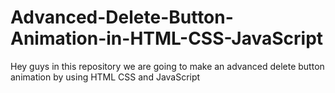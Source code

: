 # Advanced-Delete-Button-Animation-in-HTML-CSS-JavaScript
Hey guys in this repository we are going to make an advanced delete button animation by using HTML CSS and JavaScript
